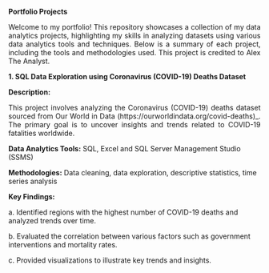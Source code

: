 **Portfolio Projects**

<p align="justify">
Welcome to my portfolio! This repository showcases a collection of my data analytics projects, highlighting my skills in analyzing datasets using various data analytics tools and techniques. Below is a summary of each project, including the tools and methodologies used. This project is credited to Alex The Analyst.
</p>

**1. SQL Data Exploration using Coronavirus (COVID-19) Deaths Dataset**

**Description:**
<p align="justify">
This project involves analyzing the Coronavirus (COVID-19) deaths dataset sourced from Our World in Data (https://ourworldindata.org/covid-deaths)_. The primary goal is to uncover insights and trends related to COVID-19 fatalities worldwide.
</p>
<p>
<b> Data Analytics Tools:</b> SQL, Excel and SQL Server Management Studio (SSMS)
</p>
<p>
<b> Methodologies:</b> Data cleaning, data exploration, descriptive statistics, time series analysis
</p>
<p align="justify">
<b> Key Findings:</b>
<p>
  a. Identified regions with the highest number of COVID-19 deaths and analyzed trends over time.  </p>
<p>
  b. Evaluated the correlation between various factors such as government interventions and mortality rates.  </p>
<p>
  c. Provided visualizations to illustrate key trends and insights.
</p> 


